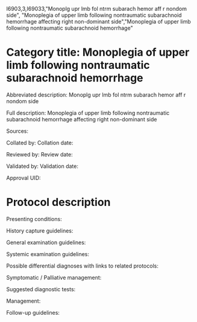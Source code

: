 I6903,3,I69033,"Monoplg upr lmb fol ntrm subarach hemor aff r nondom side", "Monoplegia of upper limb following nontraumatic subarachnoid hemorrhage affecting right non-dominant side","Monoplegia of upper limb following nontraumatic subarachnoid hemorrhage"
# Category title: Monoplegia of upper limb following nontraumatic subarachnoid hemorrhage

Abbreviated description: Monoplg upr lmb fol ntrm subarach hemor aff r nondom side

Full description: Monoplegia of upper limb following nontraumatic subarachnoid hemorrhage affecting right non-dominant side

Sources:

Collated by:
Collation date:

Reviewed by:
Review date:

Validated by:
Validation date:

Approval UID:

# Protocol description

Presenting conditions:

History capture guidelines:

General examination guidelines:

Systemic examination guidelines:

Possible differential diagnoses with links to related protocols:

Symptomatic / Palliative management:

Suggested diagnostic tests:

Management:

Follow-up guidelines:
